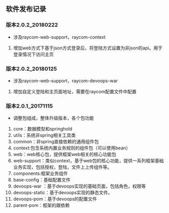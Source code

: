 ## 软件发布记录
### 版本2.0.2_20180222
 - 涉及raycom-web-support，raycom-context
 1. 增加web方式下基于json方式登录后，将登陆方式设置为非json的api。用于登录情况下访问主页


### 版本2.0.2_20180125
 - 涉及raycom-web-support，raycom-devoops-war
 1. 增加自定义登陆和主页面地址，需要在raycom配置文件中配置

### 版本2.0.1_20171115

- 调整包组成，整体升级版本，各个包功能

 1. core：数据模型和springhold
 2. utils：系统非spring相关工具类
 3. common：非spring直接依赖的通用组件包
 4. context:包含系统内置业务规则的组件包（可以使用bean）
 5. web：web核心包，提供框架web相关的核心功能包
 6. web-support：类似context，基于web包的核心功能，提供一系列框架基础业务实现，包括授权，登陆，文件上上传组件等。
 7. components:框架业务组件
 8. base-config：基础配置文件
 9. devoops-war ：基于devoops实现的基础页面，包括角色，权限等
 10. devoops-static：基于devoops实现的静态文件。
 11. devoops-pom：基于devoops的配置文件
 12. parent-pom：框架的跟依赖 

